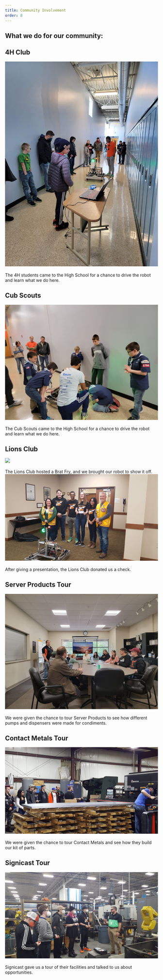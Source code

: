 ```yaml
---
title: Community Involvement
order: 8
---
```

## What we do for our community:

## 4H Club
<div class="container-fluid px-0">
    <div class="row">
        <div class="col-12">
            <img src="/images/4H 2.jpg" class="img-fluid  w-100" />
        </div>
    </div>
</div>
<br>The 4H students came to the High School for a chance to drive the robot and learn what we do here.

## Cub Scouts
<div class="container-fluid px-0">
    <div class="row">
        <div class="col-12">
            <img src="/images/Cub Scouts.jpg" class="img-fluid  w-100" />
        </div>
    </div>
</div>
<br>The Cub Scouts came to the High School for a chance to drive the robot and learn what we do here.

## Lions Club
<div class="container-fluid px-0">
    <div class="row">
        <div class="col-12">
            <img src="/images/BratFry.jpg" class="img-fluid  w-100" />
        </div>
    </div>
</div>
<br>The Lions Club hosted a Brat Fry, and we brought our robot to show it off.

<div class="container-fluid px-0">
    <div class="row">
        <div class="col-12">
            <img src="/images/LionClubs.jpg" class="img-fluid  w-100" />
        </div>
    </div>
</div>
<br>After giving a presentation, the Lions Club donated us a check.

## Server Products Tour
<div class="container-fluid px-0">
    <div class="row">
        <div class="col-12">
            <img src="/images/ServerProductsTour.jpg" class="img-fluid  w-100" />
        </div>
    </div>
</div> 
<br> We were given the chance to tour Server Products to see how different pumps and dispensers were made for condiments.

## Contact Metals Tour
<div class="container-fluid px-0">
    <div class="row">
        <div class="col-12">
            <img src="/images/ContactMetalsTour.jpg" class="img-fluid  w-100" />
        </div>
    </div>
</div> 
<br> We were given the chance to tour Contact Metals and see how they build our kit of parts.

## Signicast Tour
<div class="container-fluid px-0">
    <div class="row">
        <div class="col-12">
            <img src="/images/SignicastTour.jpg" class="img-fluid  w-100" />
        </div>
    </div>
</div>
<br> Signicast gave us a tour of their facilities and talked to us about opportunities.